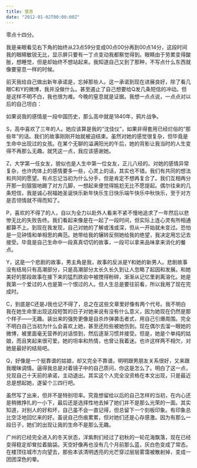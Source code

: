 ```yaml
---
title: 窒息
date: "2012-01-02T00:00:00Z"
---
```

零点十四分。

我是亲眼看见右下角的始终从23点59分变成00点00分再到00点14分，这段时间我的眼睛敏锐无比，显示屏只要有一丁点变动我都察觉得到。眼睛由于劳累变得酸胀，想睡觉，但是却始终不想站起来。我知道自己又到了那种，不写点什么东西就像要窒息一样的时候。

前天我给自己做出新年承诺是，忘掉那些人。这一承诺到现在进展良好，除了看几眼C和Y的微博，我并没做什么。甚至遏止了自己想要给Q发几条短信的冲动。但是这样不明不白，我也很为难。今晚的窒息就是证据。我想一点点说，一点点对以后的自己坦白：

如果说我的感情是一段中国历史，那么高中就是1840年，鸦片战争。

S，高中喜欢了三年的人。她应该算是我的“沈佳仪”，如果非得套用已经烂俗的“那些年”的话。我们的故事刚刚开始就被迫结束。虽然对她的感觉很复杂，但毕竟是生命中出现过的女孩。在某个无聊的溢满阳光的午后，她的背影让我当时的人生变得不再那么无趣。就凭这一点，我应该感谢她。

Z，大学第一任女友，貌似也是人生中第一位女友，正儿八经的。对她的感情异常复杂，也许肉体上的感情要多一些，心灵上的话，其实也不错。我们有共同的想法和共同的愿望。有点忘记当初为什么分手，但是肯定不想再复合了。我们互相再分开那一刻狠狠地踢了对方几脚，一想起来便觉得尴尬无比不愿提起。偶尔往来的几条短信，我是诚心祝福她圣诞快乐新年快乐生日快乐端午快乐中秋快乐，至于对方是否领情就不得而知了。

P，喜欢的不得了的人，自以为全力以赴外人看来不紧不慢地追求了一年然后以悲惨无比的失败告终。我们看起来像是在一起了一段时间，但实际上连心灵有所相通都算不上。到现在我发现，自己对她的了解或浅或深，但从一开始就未变过。恐怕是一见钟情和单相思的典范。她带给我的辗转反侧她给我的绝望，我决定用忘记去接受。毕竟是自己生命中一段真真切切的故事，一段可以拿来品味拿来消化的餐点。

Y，这是一个悲剧的故事，男主角是我，故事的反派是Y和她的新男人。悲剧故事没有结局只有高潮部分，只是高潮部分太长久长久到让人忽略了起因和发展。和她美好的那段故事在接下来的猛烈跌宕中被搅得粉碎，渐渐从记忆里剥离溶化。她是我第一个爱过的人也是第一个恨过的人。但人生总是要往前看，所以我用了现在完成时。

C，到底是C还是J我也记不得了，总之在这些文章里好像有两个代号。我不明白我在她生命里出现这段短暂的日子对她来说有没有什么意义，因为她现在仍然是那个样子——无趣。装出来的强势更像是自杀炸弹袭击者式，用自己引爆周围。完全不明白自己当初为什么会喜欢上她，甚至还险些被她伤到。现在偶尔去溜一眼她的微博，被里面毫无营养的对话惊到，然后逐渐习惯并接受。但是，她是个单纯的姑娘，而且笑起来很可爱。她的坦率和热情，也曾让我着迷。也许这样两不相欠，对她是最好的结局吧。

Q，好像是一个挺靠谱的姑娘，却又完全不靠谱。明明跟男朋友关系很好，又来跟我暧昧调情。逼得我总是对着镜子中的自己质问，你这是怎么了。明白了这一点，兑现自己十天前的承诺，主动退出。其实这个人完全没资格在本文出现，只是最近总是想起她，遂留个三四行吧。

虽然写了出来，但并不是特别坦率。究竟想留给以后的自己怎样的当初，在内心还是稍微挣扎的一小下，最后还是选择性地去掉了她们并不是那么光荣的一面。其实知道，对别人的好和坏，自己虽不会一直记得，但总留下一个刻板印象。有印象总比空泛地回忆来的好。虽说自己伤痕累累，但对她们还是心存感激。因为有那么一段日子，她们的出现让我的生命不是那么无趣。

广州的已经完全进入的冬天状态，洋紫荆们经过了初秋的一轮花海飘落，现在已经变得稳定却耷拉着脑袋。天空好像再也没有几个月前那么蓝，灰白色变成了常态。在楼顶往城市方向望去，那些本该清明透亮的光芒穿过层层雾霭被散射掉，变成一团团深色的晕。